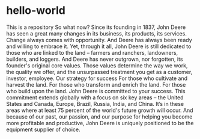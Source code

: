 # hello-world
This is a repository
So what now?
Since its founding in 1837, John Deere has seen a great many changes in its business, its products, its services. Change always comes with opportunity. And Deere has always been ready and willing to embrace it. Yet, through it all, John Deere is still dedicated to those who are linked to the land – farmers and ranchers, landowners, builders, and loggers. And Deere has never outgrown, nor forgotten, its founder's original core values. Those values determine the way we work, the quality we offer, and the unsurpassed treatment you get as a customer, investor, employee.
Our strategy for success
For those who cultivate and harvest the land. For those who transform and enrich the land. For those who build upon the land. John Deere is committed to your success. This commitment extends globally with a focus on six key areas – the United States and Canada, Europe, Brazil, Russia, India, and China. It’s in these areas where at least 75 percent of the world's future growth will occur. And because of our past, our passion, and our purpose for helping you become more profitable and productive, John Deere is uniquely positioned to be the equipment supplier of choice. 
